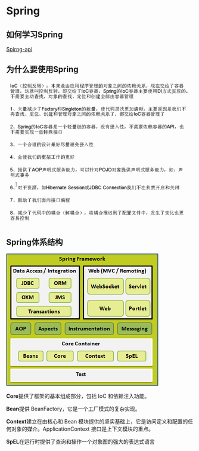 # Spring  

## 如何学习Spring  

[Spirng-api](projects.spring.io/spring-framework)  

## 为什么要使用Spring
![](https://raw.githubusercontent.com/XuZhuohao/studyNote-git-markdown-File-img/master/Frame/Spring/Spring01.jpg)

## Spring体系结构  
![](https://raw.githubusercontent.com/XuZhuohao/studyNote-git-markdown-File-img/master/Frame/Spring/arch1.png)

**Core**提供了框架的基本组成部分，包括 IoC 和依赖注入功能。  

**Bean**提供 BeanFactory，它是一个工厂模式的复杂实现。  

**Context**建立在由核心和 Bean 模块提供的坚实基础上，它是访问定义和配置的任何对象的媒介。ApplicationContext 接口是上下文模块的重点。  

**SpEL**在运行时提供了查询和操作一个对象图的强大的表达式语言  

